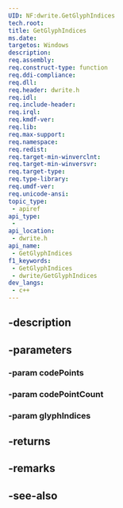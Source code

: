 ```yaml
---
UID: NF:dwrite.GetGlyphIndices
tech.root: 
title: GetGlyphIndices
ms.date: 
targetos: Windows
description: 
req.assembly: 
req.construct-type: function
req.ddi-compliance: 
req.dll: 
req.header: dwrite.h
req.idl: 
req.include-header: 
req.irql: 
req.kmdf-ver: 
req.lib: 
req.max-support: 
req.namespace: 
req.redist: 
req.target-min-winverclnt: 
req.target-min-winversvr: 
req.target-type: 
req.type-library: 
req.umdf-ver: 
req.unicode-ansi: 
topic_type:
 - apiref
api_type:
 - 
api_location:
 - dwrite.h
api_name:
 - GetGlyphIndices
f1_keywords:
 - GetGlyphIndices
 - dwrite/GetGlyphIndices
dev_langs:
 - c++
---
```


## -description

## -parameters

### -param codePoints

### -param codePointCount

### -param glyphIndices

## -returns

## -remarks

## -see-also

